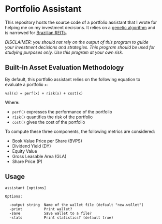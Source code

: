 Portfolio Assistant
===================

This repository hosts the source code of a portfolio assistant that I
wrote for helping me on my investment decisions. It relies on a [genetic
algorithm](https://en.wikipedia.org/wiki/Genetic_algorithm) and is
narrowed for [Brazilian
REITs](https://pt.wikipedia.org/wiki/Fundo_de_Investimento_Imobili%C3%A1rio).


*DISCLAIMER: you should not rely on the output of this program to guide
your investment decisions and strategies. This program should be used
for studying purposes only. Use this program at your own risk.*


Built-In Asset Evaluation Methodology
-------------------------------------

By default, this portfolio assistant relies on the following equation to
evaluate a portfolio `x`:

```
val(x) = perf(x) + risk(x) + cost(x)

```
Where:
- `perf()` expresses the performance of the portfolio
- `risk()` quantifies the risk of the portfolio
- `cost()` gives the cost of the portfolio

To compute these three components, the following metrics are considered:

- Book Value Price per Share (BVPS)
- Dividend Yield (DY)
- Equity Value
- Gross Leasable Area (GLA)
- Share Price (P)

Usage
------

```
assistant [options]

Options:

  -output string  Name of the wallet file (default "new.wallet")
  -print          Print wallet?
  -save           Save wallet to a file?
  -stats          Print statistics? (default true)
```
